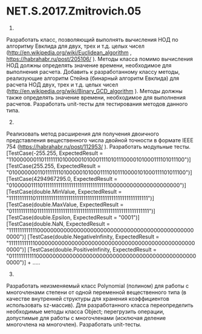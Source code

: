 # NET.S.2017.Zmitrovich.05

1)
Разработать класс, позволяющий выполнять вычисления НОД по алгоритму Евклида для двух, трех и т.д. целых чисел (http://en.wikipedia.org/wiki/Euclidean_algorithm , https://habrahabr.ru/post/205106/ ). Методы класса помимо вычисления НОД должны определять значение времени, необходимое для выполнения расчета. Добавить к разработанному классу методы, реализующие алгоритм Стейна (бинарный алгоритм Евклида) для расчета НОД двух, трех и т.д. целых чисел (http://en.wikipedia.org/wiki/Binary_GCD_algorithm ). Методы должны также  определять значение времени, необходимое для выполнения расчетов. Разработать unit-тесты для тестирования методов данного типа.

2)
Реализовать метод расширения для получения двоичного представления вещественного числа двойной точности в формате IEEE 754 (https://habrahabr.ru/post/112953/ ). Разработать модульные тесты.
[TestCase(-255.255, ExpectedResult = "1100000001101111111010000010100011110101110000101000111101011100")]
        [TestCase(255.255, ExpectedResult = "0100000001101111111010000010100011110101110000101000111101011100")]
        [TestCase(4294967295.0, ExpectedResult = "0100000111101111111111111111111111111111111000000000000000000000")]
        [TestCase(double.MinValue, ExpectedResult = "1111111111101111111111111111111111111111111111111111111111111111")]
        [TestCase(double.MaxValue, ExpectedResult = "0111111111101111111111111111111111111111111111111111111111111111")]
        [TestCase(double.Epsilon, ExpectedResult = "0001")]
        [TestCase(double.NaN, ExpectedResult = "1111111111111000000000000000000000000000000000000000000000000000")]
        [TestCase(double.NegativeInfinity, ExpectedResult = "1111111111110000000000000000000000000000000000000000000000000000")]
        [TestCase(double.PositiveInfinity, ExpectedResult = "0111111111110000000000000000000000000000000000000000000000000000")]
+
…..

3)
Разработать неизменяемый класс Polynomial (полином) для работы с многочленами степени  от одной переменной вещественного типа (в качестве внутренней структуры для хранения коэффициентов использовать sz-массив). Для разработанного класса
переопределить необходимые методы класса Object;
перегрузить операции, допустимые для работы с многочленами (исключая деление многочлена на многочлен). 
Разработать unit-тесты.
